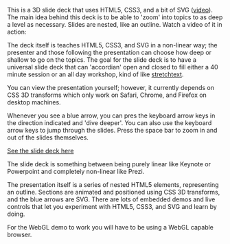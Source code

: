 This is a 3D slide deck that uses HTML5, CSS3, and a bit of SVG ([video](http://vimeo.com/15573974)). The main idea behind this deck is to be able to 'zoom' into topics to as deep a level as necessary. Slides are nested, like an outline. Watch a video of it in action:

The deck itself is teaches HTML5, CSS3, and SVG in a non-linear way; the presenter and those following the presentation can choose how deep or shallow to go on the topics. The goal for the slide deck is to have a universal slide deck that can 'accordian' open and closed to fill either a 40 minute session or an all day workshop, kind of like [stretchtext](http://codinginparadise.org/ebooks/html/blog/stretchtext.html).

You can view the presentation yourself; however, it currently depends on CSS 3D transforms which only work on Safari, Chrome, and Firefox on desktop machines.

Whenever you see a blue arrow, you can pres the keyboard arrow keys in the direction indicated and 'dive deeper'. You can also use the keyboard arrow keys to jump through the slides. Press the space bar to zoom in and out of the slides themselves.

[See the slide deck here](http://codinginparadise.org/projects/html5-3d-slides/html5.html)

The slide deck is something between being purely linear like Keynote or Powerpoint and completely non-linear like Prezi.

The presentation itself is a series of nested HTML5
elements, representing an outline. Sections are animated and positioned using CSS 3D transforms, and the blue arrows are SVG. There are lots of embedded demos and live controls that let you experiment with HTML5, CSS3, and SVG and learn by doing.

For the WebGL demo to work you will have to be using a WebGL capable browser.